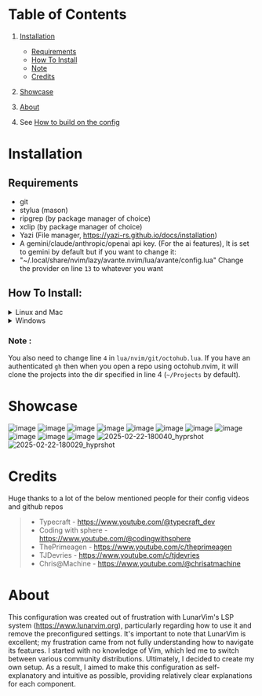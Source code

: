 # Table of Contents
1. [Installation](#installation)
   - [Requirements](#requirements)
   - [How To Install](#how-to-install)
   - [Note](#note)
   - [Credits](#credits)

2. [Showcase](#showcase)

3. [About](#about)

4. See [How to build on the config](lua/nvim/chtshts/general.md)

# Installation

## Requirements
-  git
- stylua (mason)
- ripgrep (by package manager of choice)
- xclip (by package manager of choice)
- Yazi (File manager, https://yazi-rs.github.io/docs/installation)
- A gemini/claude/anthropic/openai api key. (For the ai features), It is set to gemini by default but if you want to change it:
- "~/.local/share/nvim/lazy/avante.nvim/lua/avante/config.lua" Change the provider on line `13` to whatever you want

## How To Install:
<details><summary> Linux and Mac </summary>

```sh
git clone https://github.com/nvim-lua/kickstart.nvim.git "${XDG_CONFIG_HOME:-$HOME/.config}"/nvim
```

</details>

<details><summary> Windows </summary>

If you're using `cmd.exe`:

```
git clone https://github.com/Harish-Rusum/Nvim-config.git "%localappdata%\nvim"
```

If you're using `powershell.exe`

```
git clone https://github.com/Harish-Rusum/Nivm-config.git "${env:LOCALAPPDATA}\nvim"
```

</details>

### Note : 
You also need to change line `4` in `lua/nvim/git/octohub.lua`. If you have an authenticated `gh` then when you open a repo using octohub.nvim, it will clone the projects into the dir specified in line 4 (`~/Projects` by default).

# Showcase
![image](https://github.com/user-attachments/assets/d70fa5ee-cde8-47ae-a731-776897612c24)
![image](https://github.com/user-attachments/assets/50b9a8fc-4343-4973-8bfe-7a7b9a778b6a)
![image](https://github.com/user-attachments/assets/9f974da1-9cc3-4bd3-9fdf-8272a5d8c0be)
![image](https://github.com/user-attachments/assets/56533822-1955-4ab3-b8e0-b6637f505d97)
![image](https://github.com/user-attachments/assets/56f0c63d-d8b1-4be8-aa28-c0d60da2bf40)
![image](https://github.com/user-attachments/assets/02bbccda-4b3a-47e7-ba94-8ce2aabe7230)
![image](https://github.com/user-attachments/assets/5411b98d-1ed1-48e1-a3ff-d5e48ee107a8)
![image](https://github.com/user-attachments/assets/b64a04a9-ac35-403b-91c1-1cd65187b76b)
![image](https://github.com/user-attachments/assets/88093ce2-62de-47f8-b8d6-362f9821dc3c)
![image](https://github.com/user-attachments/assets/74dae176-cc44-40b5-bdf2-52445a1818b1)
![image](https://github.com/user-attachments/assets/12928a70-57f0-4958-b46b-68a098920b58)
![2025-02-22-180040_hyprshot](https://github.com/user-attachments/assets/14f8e031-92f5-4225-b260-e18a1d669157)
![2025-02-22-180029_hyprshot](https://github.com/user-attachments/assets/94e73a6f-2b9a-47a8-8515-48f632039439)


# Credits

Huge thanks to a lot of the below mentioned people for their config videos and github repos
> - Typecraft - https://www.youtube.com/@typecraft_dev
> - Coding with sphere - https://www.youtube.com/@codingwithsphere
> - ThePrimeagen - https://www.youtube.com/c/theprimeagen
> - TJDevries - https://www.youtube.com/c/tjdevries
> - Chris@Machine - https://www.youtube.com/@chrisatmachine 

# About

This configuration was created out of frustration with LunarVim's LSP system (https://www.lunarvim.org), particularly regarding how to use it and remove the preconfigured settings. It's important to note that LunarVim is excellent; my frustration came from not fully understanding how to navigate its features. I started with no knowledge of Vim, which led me to switch between various community distributions. Ultimately, I decided to create my own setup. As a result, I aimed to make this configuration as self-explanatory and intuitive as possible, providing relatively clear explanations for each component.
